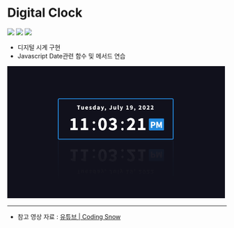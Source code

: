 # Digital Clock
 
<img src="https://img.shields.io/badge/HTML5-E34F26?style=for-the-badge&logo=HTML5&logoColor=white">
<img src="https://img.shields.io/badge/CSS3-1572B6?style=for-the-badge&logo=CSS3&logoColor=white">
<img src="https://img.shields.io/badge/JavaScript-F7DF1E?style=for-the-badge&logo=JavaScript&logoColor=black">

- 디지털 시계 구현<br />
- Javascript Date관련 함수 및 메서드 연습<br />
<img src="https://github.com/YooJinRa/DigitalClock/blob/main/DigitalClock.png" width="500">

-----

- 참고 영상 자료 : [유튜브 | Coding Snow](https://youtu.be/paiI1N96EpQ)
